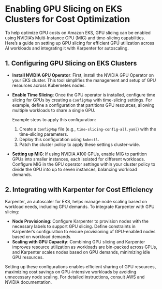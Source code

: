 
# Enabling GPU Slicing on EKS Clusters for Cost Optimization

To help optimize GPU costs on Amazon EKS, GPU slicing can be enabled using NVIDIA’s Multi-Instance GPU (MIG) and time-slicing capabilities. Here’s a guide on setting up GPU slicing for efficient GPU utilization across AI workloads and integrating it with Karpenter for autoscaling.

## 1. Configuring GPU Slicing on EKS Clusters

   - **Install NVIDIA GPU Operator**: First, install the NVIDIA GPU Operator on your EKS cluster. This tool simplifies the management and setup of GPU resources across Kubernetes nodes.
   - **Enable Time Slicing**: Once the GPU operator is installed, configure time slicing for GPUs by creating a `ConfigMap` with time-slicing settings. For example, define a configuration that partitions GPU resources, allowing multiple workloads to share a single GPU. 
   
     Example steps to apply this configuration:
     1. Create a `ConfigMap` file (e.g., `time-slicing-config-all.yaml`) with the time-slicing parameters.
     2. Deploy this configuration using `kubectl`.
     3. Patch the cluster policy to apply these settings cluster-wide.

   - **Setting up MIG**: If using NVIDIA A100 GPUs, enable MIG to partition GPUs into smaller instances, each isolated for different workloads. Configure MIG in the GPU operator settings within your cluster policy to divide the GPU into up to seven instances, balancing workload demands.

## 2. Integrating with Karpenter for Cost Efficiency

   Karpenter, an autoscaler for EKS, helps manage node scaling based on workload needs, including GPU demands. To integrate Karpenter with GPU slicing:

   - **Node Provisioning**: Configure Karpenter to provision nodes with the necessary labels to support GPU slicing. Define constraints in Karpenter’s configuration to ensure provisioning of GPU-enabled nodes based on workload demands.
   - **Scaling with GPU Capacity**: Combining GPU slicing and Karpenter improves resource utilization as workloads are bin-packed across GPUs, and Karpenter scales nodes based on GPU demands, minimizing idle GPU resources.

Setting up these configurations enables efficient sharing of GPU resources, maximizing cost savings on GPU-intensive workloads by avoiding unnecessary node scaling. For detailed instructions, consult AWS and NVIDIA documentation.


